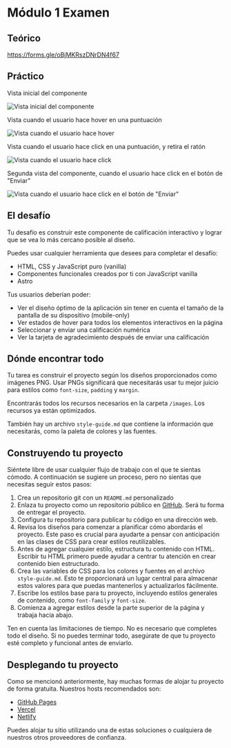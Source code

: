 # Módulo 1 Examen

## Teórico

<https://forms.gle/oBjMKRszDNrDN4f67>

## Práctico

Vista inicial del componente

![Vista inicial del componente](./challenge/view-1.png)

Vista cuando el usuario hace hover en una puntuación

![Vista cuando el usuario hace hover](./challeng/view-1-hover.png)

Vista cuando el usuario hace click en una puntuación, y retira el ratón

![Vista cuando el usuario hace click](./challenge/view-1-selected.png)

Segunda vista del componente, cuando el usuario hace click en el botón de "Enviar"

![Vista cuando el usuario hace click en el botón de "Enviar"](./challenge/view-2.png)

## El desafío

Tu desafío es construir este componente de calificación interactivo y lograr que se vea lo más cercano posible al diseño.

Puedes usar cualquier herramienta que desees para completar el desafío:

- HTML, CSS y JavaScript puro (vanilla)
- Componentes funcionales creados por ti con JavaScript vanilla
- Astro

Tus usuarios deberían poder:

- Ver el diseño óptimo de la aplicación sin tener en cuenta el tamaño de la pantalla de su dispositivo (mobile-only)
- Ver estados de hover para todos los elementos interactivos en la página
- Seleccionar y enviar una calificación numérica
- Ver la tarjeta de agradecimiento después de enviar una calificación

## Dónde encontrar todo

Tu tarea es construir el proyecto según los diseños proporcionados como imágenes PNG.
Usar PNGs significará que necesitarás usar tu mejor juicio para estilos como `font-size`, `padding` y `margin`.

Encontrarás todos los recursos necesarios en la carpeta `/images`. Los recursos ya están optimizados.

También hay un archivo `style-guide.md` que contiene la información que necesitarás, como la paleta de colores y las fuentes.

## Construyendo tu proyecto

Siéntete libre de usar cualquier flujo de trabajo con el que te sientas cómodo. A continuación se sugiere un proceso, pero no sientas que necesitas seguir estos pasos:

1. Crea un repositorio git con un `README.md` personalizado
2. Enlaza tu proyecto como un repositorio público en [GitHub](https://github.com/). Será tu forma de entregar el proyecto.
3. Configura tu repositorio para publicar tu código en una dirección web.
4. Revisa los diseños para comenzar a planificar cómo abordarás el proyecto. Este paso es crucial para ayudarte a pensar con anticipación en las clases de CSS para crear estilos reutilizables.
5. Antes de agregar cualquier estilo, estructura tu contenido con HTML. Escribir tu HTML primero puede ayudar a centrar tu atención en crear contenido bien estructurado.
6. Crea las variables de CSS para los colores y fuentes en el archivo `style-guide.md`. Esto te proporcionará un lugar central para almacenar estos valores para que puedas mantenerlos y actualizarlos fácilmente.
7. Escribe los estilos base para tu proyecto, incluyendo estilos generales de contenido, como `font-family` y `font-size`.
8. Comienza a agregar estilos desde la parte superior de la página y trabaja hacia abajo.

Ten en cuenta las limitaciones de tiempo. No es necesario que completes todo el diseño. Si no puedes terminar todo, asegúrate de que tu proyecto esté completo y funcional antes de enviarlo.

## Desplegando tu proyecto

Como se mencionó anteriormente, hay muchas formas de alojar tu proyecto de forma gratuita. Nuestros hosts recomendados son:

- [GitHub Pages](https://pages.github.com/)
- [Vercel](https://vercel.com/)
- [Netlify](https://www.netlify.com/)

Puedes alojar tu sitio utilizando una de estas soluciones o cualquiera de nuestros otros proveedores de confianza.
